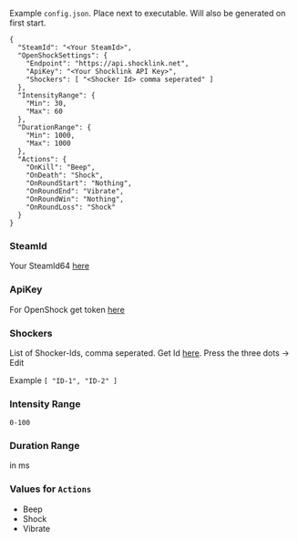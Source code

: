 ﻿Example `config.json`. Place next to executable. Will also be generated on first start.
```
{
  "SteamId": "<Your SteamId>",
  "OpenShockSettings": {
    "Endpoint": "https://api.shocklink.net",
    "ApiKey": "<Your Shocklink API Key>",
    "Shockers": [ "<Shocker Id> comma seperated" ]
  },
  "IntensityRange": {
    "Min": 30,
    "Max": 60
  },
  "DurationRange": {
    "Min": 1000,
    "Max": 1000
  },
  "Actions": {
    "OnKill": "Beep",
    "OnDeath": "Shock",
    "OnRoundStart": "Nothing",
    "OnRoundEnd": "Vibrate",
    "OnRoundWin": "Nothing",
    "OnRoundLoss": "Shock"
  }
}
```
### SteamId
Your SteamId64 [here](https://steamid.io/lookup)

### ApiKey 
For OpenShock get token [here](https://shocklink.net/#/dashboard/tokens)

### Shockers
List of Shocker-Ids, comma seperated. Get Id [here](https://shocklink.net/#/dashboard/shockers/own). Press the three dots -> Edit

Example `[ "ID-1", "ID-2" ]`

### Intensity Range
`0-100`


### Duration Range
in ms

### Values for `Actions`
- Beep
- Shock
- Vibrate
